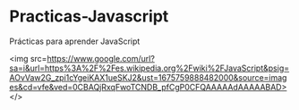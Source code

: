# Practicas-Javascript
Prácticas para aprender JavaScript

<img src=https://www.google.com/url?sa=i&url=https%3A%2F%2Fes.wikipedia.org%2Fwiki%2FJavaScript&psig=AOvVaw2G_zpi1cYgeiKAX1ueSKJ2&ust=1675759888482000&source=images&cd=vfe&ved=0CBAQjRxqFwoTCNDB_pfCgP0CFQAAAAAdAAAAABAD></>
